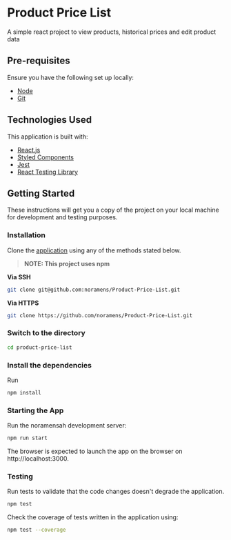 # Product Price List

A simple react project to view products, historical prices and edit product data



## Pre-requisites

Ensure you have the following set up locally:

- [Node](https://nodejs.org)
- [Git](https://www.atlassian.com/git/tutorials/install-git)

## Technologies Used

This application is built with:

- [React.js](http://reactjs.org)
- [Styled Components](https://styled-components.com)
- [Jest](https://jestjs.io)
- [React Testing Library](https://testing-library.com/docs/react-testing-library/intro)

## Getting Started

These instructions will get you a copy of the project on your local machine for development and testing purposes.

### Installation

Clone the [application](https://github.com/noramens/Product-Price-List.git) using any of the methods stated below.

> **NOTE: This project uses npm**

**Via SSH**

```sh
git clone git@github.com:noramens/Product-Price-List.git
```

**Via HTTPS**

```sh
git clone https://github.com/noramens/Product-Price-List.git
```

### Switch to the directory

```sh
cd product-price-list
```

### Install the dependencies

Run

```sh
npm install
```

### Starting the App

Run the noramensah development server:

```sh
npm run start
```

The browser is expected to launch the app on the browser on http://localhost:3000.

### Testing

Run tests to validate that the code changes doesn't degrade the application.

```sh
npm test
```

Check the coverage of tests written in the application using:

```sh
npm test --coverage
```

